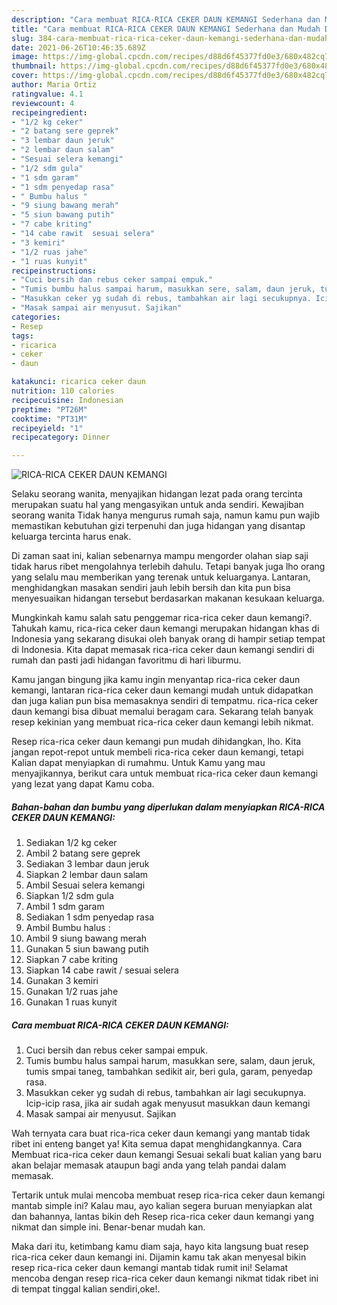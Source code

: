 ```yaml
---
description: "Cara membuat RICA-RICA CEKER DAUN KEMANGI Sederhana dan Mudah Dibuat"
title: "Cara membuat RICA-RICA CEKER DAUN KEMANGI Sederhana dan Mudah Dibuat"
slug: 384-cara-membuat-rica-rica-ceker-daun-kemangi-sederhana-dan-mudah-dibuat
date: 2021-06-26T10:46:35.689Z
image: https://img-global.cpcdn.com/recipes/d88d6f45377fd0e3/680x482cq70/rica-rica-ceker-daun-kemangi-foto-resep-utama.jpg
thumbnail: https://img-global.cpcdn.com/recipes/d88d6f45377fd0e3/680x482cq70/rica-rica-ceker-daun-kemangi-foto-resep-utama.jpg
cover: https://img-global.cpcdn.com/recipes/d88d6f45377fd0e3/680x482cq70/rica-rica-ceker-daun-kemangi-foto-resep-utama.jpg
author: Maria Ortiz
ratingvalue: 4.1
reviewcount: 4
recipeingredient:
- "1/2 kg ceker"
- "2 batang sere geprek"
- "3 lembar daun jeruk"
- "2 lembar daun salam"
- "Sesuai selera kemangi"
- "1/2 sdm gula"
- "1 sdm garam"
- "1 sdm penyedap rasa"
- " Bumbu halus "
- "9 siung bawang merah"
- "5 siun bawang putih"
- "7 cabe kriting"
- "14 cabe rawit  sesuai selera"
- "3 kemiri"
- "1/2 ruas jahe"
- "1 ruas kunyit"
recipeinstructions:
- "Cuci bersih dan rebus ceker sampai empuk."
- "Tumis bumbu halus sampai harum, masukkan sere, salam, daun jeruk, tumis smpai taneg, tambahkan sedikit air, beri gula, garam, penyedap rasa."
- "Masukkan ceker yg sudah di rebus, tambahkan air lagi secukupnya. Icip-icip rasa, jika air sudah agak menyusut masukkan daun kemangi"
- "Masak sampai air menyusut. Sajikan"
categories:
- Resep
tags:
- ricarica
- ceker
- daun

katakunci: ricarica ceker daun 
nutrition: 110 calories
recipecuisine: Indonesian
preptime: "PT26M"
cooktime: "PT31M"
recipeyield: "1"
recipecategory: Dinner

---
```



![RICA-RICA CEKER DAUN KEMANGI](https://img-global.cpcdn.com/recipes/d88d6f45377fd0e3/680x482cq70/rica-rica-ceker-daun-kemangi-foto-resep-utama.jpg)

Selaku seorang wanita, menyajikan hidangan lezat pada orang tercinta merupakan suatu hal yang mengasyikan untuk anda sendiri. Kewajiban seorang  wanita Tidak hanya mengurus rumah saja, namun kamu pun wajib memastikan kebutuhan gizi terpenuhi dan juga hidangan yang disantap keluarga tercinta harus enak.

Di zaman  saat ini, kalian sebenarnya mampu mengorder olahan siap saji tidak harus ribet mengolahnya terlebih dahulu. Tetapi banyak juga lho orang yang selalu mau memberikan yang terenak untuk keluarganya. Lantaran, menghidangkan masakan sendiri jauh lebih bersih dan kita pun bisa menyesuaikan hidangan tersebut berdasarkan makanan kesukaan keluarga. 



Mungkinkah kamu salah satu penggemar rica-rica ceker daun kemangi?. Tahukah kamu, rica-rica ceker daun kemangi merupakan hidangan khas di Indonesia yang sekarang disukai oleh banyak orang di hampir setiap tempat di Indonesia. Kita dapat memasak rica-rica ceker daun kemangi sendiri di rumah dan pasti jadi hidangan favoritmu di hari liburmu.

Kamu jangan bingung jika kamu ingin menyantap rica-rica ceker daun kemangi, lantaran rica-rica ceker daun kemangi mudah untuk didapatkan dan juga kalian pun bisa memasaknya sendiri di tempatmu. rica-rica ceker daun kemangi bisa dibuat memalui beragam cara. Sekarang telah banyak resep kekinian yang membuat rica-rica ceker daun kemangi lebih nikmat.

Resep rica-rica ceker daun kemangi pun mudah dihidangkan, lho. Kita jangan repot-repot untuk membeli rica-rica ceker daun kemangi, tetapi Kalian dapat menyiapkan di rumahmu. Untuk Kamu yang mau menyajikannya, berikut cara untuk membuat rica-rica ceker daun kemangi yang lezat yang dapat Kamu coba.

<!--inarticleads1-->

##### Bahan-bahan dan bumbu yang diperlukan dalam menyiapkan RICA-RICA CEKER DAUN KEMANGI:

1. Sediakan 1/2 kg ceker
1. Ambil 2 batang sere geprek
1. Sediakan 3 lembar daun jeruk
1. Siapkan 2 lembar daun salam
1. Ambil Sesuai selera kemangi
1. Siapkan 1/2 sdm gula
1. Ambil 1 sdm garam
1. Sediakan 1 sdm penyedap rasa
1. Ambil  Bumbu halus :
1. Ambil 9 siung bawang merah
1. Gunakan 5 siun bawang putih
1. Siapkan 7 cabe kriting
1. Siapkan 14 cabe rawit / sesuai selera
1. Gunakan 3 kemiri
1. Gunakan 1/2 ruas jahe
1. Gunakan 1 ruas kunyit




<!--inarticleads2-->

##### Cara membuat RICA-RICA CEKER DAUN KEMANGI:

1. Cuci bersih dan rebus ceker sampai empuk.
1. Tumis bumbu halus sampai harum, masukkan sere, salam, daun jeruk, tumis smpai taneg, tambahkan sedikit air, beri gula, garam, penyedap rasa.
1. Masukkan ceker yg sudah di rebus, tambahkan air lagi secukupnya. Icip-icip rasa, jika air sudah agak menyusut masukkan daun kemangi
1. Masak sampai air menyusut. Sajikan




Wah ternyata cara buat rica-rica ceker daun kemangi yang mantab tidak ribet ini enteng banget ya! Kita semua dapat menghidangkannya. Cara Membuat rica-rica ceker daun kemangi Sesuai sekali buat kalian yang baru akan belajar memasak ataupun bagi anda yang telah pandai dalam memasak.

Tertarik untuk mulai mencoba membuat resep rica-rica ceker daun kemangi mantab simple ini? Kalau mau, ayo kalian segera buruan menyiapkan alat dan bahannya, lantas bikin deh Resep rica-rica ceker daun kemangi yang nikmat dan simple ini. Benar-benar mudah kan. 

Maka dari itu, ketimbang kamu diam saja, hayo kita langsung buat resep rica-rica ceker daun kemangi ini. Dijamin kamu tak akan menyesal bikin resep rica-rica ceker daun kemangi mantab tidak rumit ini! Selamat mencoba dengan resep rica-rica ceker daun kemangi nikmat tidak ribet ini di tempat tinggal kalian sendiri,oke!.

